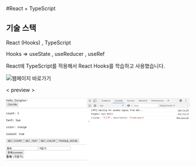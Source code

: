 #React + TypeScript

## 기술 스택 
React (Hooks) , TypeScript 

Hooks => useState , useReducer , useRef

React에 TypeScript를 적용해서 React Hooks를 학습하고 사용했습니다.

![웹페이지 바로가기]()

< preview >

![](image/React_TypeScript_Practice.PNG)

